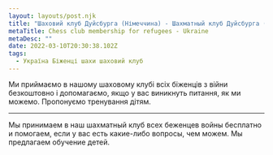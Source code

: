 ```yaml
---
layout: layouts/post.njk
title: "Шаховий клуб Дуйсбурга (Німеччина) - Шахматный клуб Дуйсбурга (Германия) "
metaTitle: Chess club membership for refugees - Ukraine
metaDesc: ""
date: 2022-03-10T20:30:38.102Z
tags:
  - Україна Біженці шахи шаховий клуб
---
```

Ми приймаємо в нашому шаховому клубі всіх біженців з війни безкоштовно і допомагаємо, якщо у вас виникнуть питання, як ми можемо. Пропонуємо тренування дітям. 
__________________________________
Мы принимаем в наш шахматный клуб всех беженцев войны бесплатно и помогаем, если у вас есть какие-либо вопросы, чем можем. Мы предлагаем обучение детей.